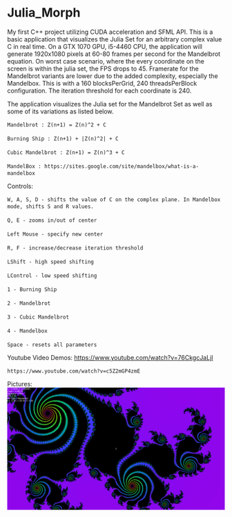 # Julia_Morph
My first C++ project utilizing CUDA acceleration and SFML API. This is a basic application that visualizes the Julia Set for an arbitrary complex value C in real time. On a GTX 1070 GPU, i5-4460 CPU, the application will generate 1920x1080 pixels at 60-80 frames per second for the Mandelbrot equation. On worst case scenario, where the every coordinate on the screen is within the julia set, the FPS drops to 45. Framerate for the Mandelbrot variants are lower due to the added complexity, especially the Mandelbox. This is with a 160 blocksPerGrid, 240 threadsPerBlock configuration. The iteration threshold for each coordinate is 240.


The application visualizes the Julia set for the Mandelbrot Set as well as some of its variations as listed below.

	Mandelbrot : Z(n+1) = Z(n)^2 + C

	Burning Ship : Z(n+1) + |Z(n)^2| + C

	Cubic Mandelbrot : Z(n+1) = Z(n)^3 + C

	MandelBox : https://sites.google.com/site/mandelbox/what-is-a-mandelbox

Controls:

	W, A, S, D - shifts the value of C on the complex plane. In Mandelbox mode, shifts S and R values.

	Q, E - zooms in/out of center

	Left Mouse - specify new center

	R, F - increase/decrease iteration threshold

	LShift - high speed shifting

	LControl - low speed shifting

	1 - Burning Ship

	2 - Mandelbrot

	3 - Cubic Mandelbrot

	4 - Mandelbox

	Space - resets all parameters

Youtube Video Demos: 
	https://www.youtube.com/watch?v=76CkgcJaLjI
	
	https://www.youtube.com/watch?v=c5Z2mGP4zmE

Pictures:
![Screenshot](mandelbrot_0.png)

